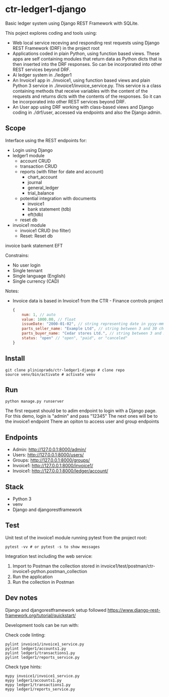 # ctr-ledger1-django

Basic ledger system using Django REST Framework with SQLite.

This poject explores coding and tools using:

* Web local service receving and responding rest requests using Django REST Framework (DRF) in the project root
* Applications coded in plain Python, using function based views. These apps are self containing modules that return data as Python dicts that is then inserted into the DRF responses. So can be incorporated into other REST services beyond DRF.
* Ai ledger system in ./ledger1
* An Invoice1 app in ./invoice1, using function based views and plain Python 3 service in ./invoice1/invoice_service.py. This service is a class containing methods that receive variables with the content of the requests and returns dicts with the contents of the responses. So it can be incorporated into other REST services beyond DRF.
* An User app using DRF working with class-based views and Django coding in ./drf/user, accessed via endpoints and also the Django admin.

## Scope

Interface using the REST endpoints for:

* Login using Django
* ledger1 module
  * account CRUD
  * transaction CRUD
  * reports (with filter for date and account)
    * chart_account
    * journal
    * general_ledger
    * trial_balance
  * potential integration with documents
    * invoice1
    * bank statement (tdb)
    * eft(tdb)
  * reset db
* invoice1 module
  * invoice1 CRUD (no filter)
  * Reset: Reset db


invoice
bank statement
EFT

Constrains:

* No user login
* Single tennant
* Single language (English)
* Single currency (CAD)

Notes:

* Invoice data is based in Invoice1 from the CTR - Finance controls project

    ```Javascript
    {
        num: 1, // auto
        value: 1000.00, // float
        issueDate: "2000-01-02", // string representing date in yyyy-mm-dd
        parts_seller_name: "Example Ltd", // string between 3 and 30 chars
        parts_buyer_name: "Cedar stores Ltd.", // string between 3 and 30 chars
        status: "open" // "open", "paid", or "canceled"
    }
    ```



## Install

```shell
git clone plinioprado/ctr-ledger1-django # clone repo
source venv/bin/activate # activate venv
```

## Run

```shell
python manage.py runserver
```

The first request should be to adim endpoint to login with a Django page.
    For this demo, login is "admin" and pass "12345"
The next ones will be to the invoice1 endpoint
There an opiton to access user and group endpoints

## Endpoints

* Admin: http://127.0.0.1:8000/admin/
* Users: http://127.0.0.1:8000/users/
* Groups: http://127.0.0.1:8000/groups/
* Invoice1: http://127.0.0.1:8000/invoice1/
* Invoice1: http://127.0.0.1:8000/ledger/account/

## Stack

* Python 3
* venv
* Django and djangorestframework

## Test

Unit test of the invoice1 module running pytest from the project root:

```shell
pytest -vv # or pytest -s to show messages
```

Integration test including the web service:

1. Import to  Postman the collection stored in invoice1/test/postman/ctr-invoice1-python.postman_collection
2. Run the application
3. Run the collection in Postman

## Dev notes

Django and djangorestframework setup followed https://www.django-rest-framework.org/tutorial/quickstart/

Development tools can be run with:

Check code linting:

```shell
pylint invoice1/invoice1_service.py
pylint ledger1/accounts1.py
pylint ledger1/transactions1.py
pylint ledger1/reports_service.py
```

Check type hints:

```shell
mypy invoice1/invoice1_service.py
mypy ledger1/accounts1.py
mypy ledger1/transactions1.py
mypy ledger1/reports_service.py
```

